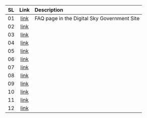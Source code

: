| SL |  Link                                        |  Description                                                     |
|----|:--------------------------------------------:|:-----------------------------------------------------------------|
| 01 |  [link](https://digitalsky.dgca.gov.in/faq)  | FAQ page in the Digital Sky Government Site                      |
| 02 |  [link]()                                    |                                                                  |
| 03 |  [link]()                                    |                                                                  |
| 04 |  [link]()                                    |                                                                  |    
| 05 |  [link]()                                    |                                                                  |
| 06 |  [link]()                                    |                                                                  |
| 07 |  [link]()                                    |                                                                  |
| 08 |  [link]()                                    |                                                                  |
| 09 |  [link]()                                    |                                                                  |
| 10 |  [link]()                                    |                                                                  |
| 11 |  [link]()                                    |                                                                  |
| 12 |  [link]()                                    |                                                                  |
